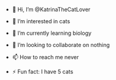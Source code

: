 - 👋 Hi, I’m @KatrinaTheCatLover
- 👀 I’m interested in cats
- 🌱 I’m currently learning biology
- 💞️ I’m looking to collaborate on nothing
- 📫 How to reach me never

- ⚡ Fun fact: I have 5 cats

<!---
KatrinaTheCatLover/KatrinaTheCatLover is a ✨ special ✨ repository because its `README.md` (this file) appears on your GitHub profile.
You can click the Preview link to take a look at your changes.
--->
